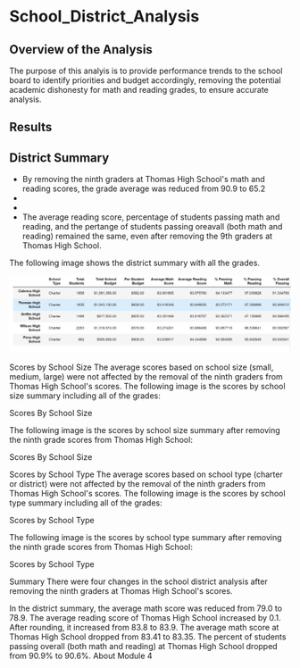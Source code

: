 # School_District_Analysis
## Overview of the Analysis

The purpose of this analyis is to provide performance trends to the school board to identify priorities and budget accordingly, removing the potential academic dishonesty for math and reading grades, to ensure accurate analysis.

## Results
## District Summary

- By removing the ninth graders at Thomas High School's math and reading scores, the grade average was reduced from 90.9 to 65.2  
- 
-
- The average reading score, percentage of students passing math and reading, and the pertange of students passing oreavall (both math and reading) remained the same, even after removing the 9th graders at Thomas High School.


The following image shows the district summary with all the grades.

![This is an image](https://github.com/Fbullman/School_District_Analysis/blob/main/Passing%20reading%20and%20math%20percentage.png)




Scores by School Size
The average scores based on school size (small, medium, large) were not affected by the removal of the ninth graders from Thomas High School's scores.
The following image is the scores by school size summary including all of the grades:

Scores By School Size

The following image is the scores by school size summary after removing the ninth grade scores from Thomas High School:

Scores By School Size

Scores by School Type
The average scores based on school type (charter or district) were not affected by the removal of the ninth graders from Thomas High School's scores.
The following image is the scores by school type summary including all of the grades:

Scores by School Type

The following image is the scores by school type summary after removing the ninth grade scores from Thomas High School:

Scores by School Type

Summary
There were four changes in the school district analysis after removing the ninth graders at Thomas High School's scores.

In the district summary, the average math score was reduced from 79.0 to 78.9.
The average reading score of Thomas High School increased by 0.1. After rounding, it increased from 83.8 to 83.9.
The average math score at Thomas High School dropped from 83.41 to 83.35.
The percent of students passing overall (both math and reading) at Thomas High School dropped from 90.9% to 90.6%.
About
Module 4



